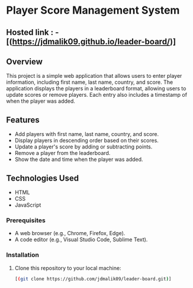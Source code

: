 # Player Score Management System
## Hosted link : - [(https://jdmalik09.github.io/leader-board/)]
## Overview
This project is a simple web application that allows users to enter player information, including first name, last name, country, and score. The application displays the players in a leaderboard format, allowing users to update scores or remove players. Each entry also includes a timestamp of when the player was added.

## Features
- Add players with first name, last name, country, and score.
- Display players in descending order based on their scores.
- Update a player's score by adding or subtracting points.
- Remove a player from the leaderboard.
- Show the date and time when the player was added.

## Technologies Used
- HTML
- CSS
- JavaScript

### Prerequisites
- A web browser (e.g., Chrome, Firefox, Edge).
- A code editor (e.g., Visual Studio Code, Sublime Text).

### Installation
1. Clone this repository to your local machine:
   ```bash
   [(git clone https://github.com/jdmalik09/leader-board.git)]
